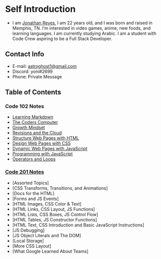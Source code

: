 # Self Introduction
* I am [Jonathan Reyes](https://github.com/Defluxit/), I am 22 years old, and I was born and raised in Memphis, TN.  I’m interested in video games, anime, new foods, and learning languages. I am currently studying Arabic. I am a student with Code Crew aspiring to be a Full Stack Developer.

## Contact Info
* E-mail: astroghost1@gmail.com
* Discord: yoni#2699
* Phone: Private Message

## Table of Contents
### Code 102 Notes
* [Learning Markdown](https://defluxit.github.io/reading-notes/102/learning-markdown)
* [The Coders Computer](https://defluxit.github.io/reading-notes/102/the-coders-computer)
* [Growth Mindset](https://defluxit.github.io/reading-notes/102/growth-mindset)
* [Revisions and the Cloud](https://defluxit.github.io/reading-notes/102/revisions-and-the-cloud)
* [Structure Web Pages with HTML](https://defluxit.github.io/reading-notes/102/structuring-web-pages-with-html)
* [Design Web Pages with CSS](https://defluxit.github.io/reading-notes/102/design-web-pages-with-css)
* [Dynamic Web Pages with JavaScript](https://defluxit.github.io/reading-notes/102/dynamic-web-pages-with-javascript)
* [Programming with JavaScript](https://defluxit.github.io/reading-notes/102/programming-with-javascript)
* [Operators and Loops](https://defluxit.github.io/reading-notes/102/operators-and-loops)
### [Code 201 Notes](https://defluxit.github.io/reading-notes/201/)
* [Assorted Topics]
* [CSS Transforms, Transitions, and Animations]
* [Docs for the HTML]
* [Forms and JS Events]
* [HTML Images, CSS Color & Text]
* [HTML Links, CSS Layout, JS Functions]
* [HTML Lists, CSS Boxes, JS Control Flow]
* [HTML Tables, JS Constructor Functions]
* [HTML Text, CSS Introduction and Basic JavaScript Instructions]
* [JS Debugging]
* [JS Object Literals and The DOM]
* [Local Storage]
* [More CSS Layout]
* [What Google Learned About Teams]
